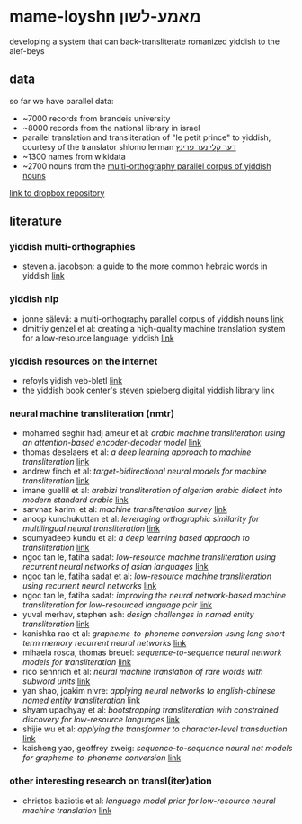# mame-loyshn מאמע-לשון

developing a system that can back-transliterate romanized yiddish to the alef-beys

## data

so far we have parallel data:

- ~7000 records from brandeis university
- ~8000 records from the national library in israel
- parallel translation and transliteration of "le petit prince" to yiddish, courtesy of the translator shlomo lerman [דער קליינער פרינץ](http://www.petit-prince.at/pp-jidd.htm)
- ~1300 names from wikidata
- ~2700 nouns from the [multi-orthography parallel corpus of yiddish nouns](https://codeberg.org/jonne/yiddish-lrec-2020)

[link to dropbox repository](https://www.dropbox.com/home/%D7%9E%D7%90%D7%9E%D7%A2-%D7%9C%D7%A9%D7%95%D7%9F/dataYiddish)

## literature

### yiddish multi-orthographies

- steven a. jacobson: a guide to the more common hebraic words in yiddish [link](https://www.yiddishbookcenter.org/collections/yiddish-books/spb-nybc203464/jacobson-steven-a-a-guide-to-the-more-common-hebraic-words-in-yiddish)

### yiddish nlp

- jonne sälevä: a multi-orthography parallel corpus of yiddish nouns [link](https://www.aclweb.org/anthology/2020.lrec-1.119/) 
- dmitriy genzel et al: creating a high-quality machine translation system for a low-resource
language: yiddish [link](https://research.google/pubs/pub35627/)

### yiddish resources on the internet

- refoyls yidish veb-bletl [link](https://www.cs.uky.edu/~raphael/yiddish.html)
- the yiddish book center's steven spielberg digital yiddish library [link](https://www.yiddishbookcenter.org/collections/digital-yiddish-library)

### neural machine transliteration (nmtr)

- mohamed seghir hadj ameur et al: *arabic machine transliteration using an attention-based encoder-decoder model* [link](https://www.researchgate.net/publication/320972105_Arabic_Machine_Transliteration_using_an_Attention-based_Encoder-decoder_Model)
- thomas deselaers et al: *a deep learning approach to machine transliteration* [link](https://dl.acm.org/doi/10.5555/1626431.1626476)
- andrew finch et al: *target-bidirectional neural models for machine transliteration* [link](https://www.aclweb.org/anthology/W16-2711/)
- imane guellil et al: *arabizi transliteration of algerian arabic dialect into modern standard arabic* [link](https://www.researchgate.net/publication/318755390_Arabizi_transliteration_of_Algerian_Arabic_dialect_into_Modern_Standard_Arabic)
- sarvnaz karimi et al: *machine transliteration survey* [link](https://dl.acm.org/doi/10.1145/1922649.1922654) 
- anoop kunchukuttan et al: *leveraging orthographic similarity for multilingual neural transliteration* [link](https://transacl.org/ojs/index.php/tacl/article/view/1248)
- soumyadeep kundu et al: *a deep learning based appraoch to transliteration* [link](https://www.aclweb.org/anthology/W18-2411/)
- ngoc tan le, fatiha sadat: *low-resource machine transliteration using recurrent neural networks of asian languages* [link](https://www.aclweb.org/anthology/W18-2414/)
- ngoc tan le, fatiha sadat et al: *low-resource machine transliteration using recurrent neural networks* [link](https://dl.acm.org/doi/abs/10.1145/3265752)
- ngoc tan le, fatiha sadat: *improving the neural network-based machine transliteration for low-resourced language pair* [link](https://www.aclweb.org/anthology/Y18-1038/)
- yuval merhav, stephen ash: *design challenges in named entity transliteration* [link](https://www.aclweb.org/anthology/C18-1053/)
- kanishka rao et al: *grapheme-to-phoneme conversion using long short-term memory recurrent neural networks* [link](https://ieeexplore.ieee.org/document/7178767)
- mihaela rosca, thomas breuel: *sequence-to-sequence neural network models for transliteration* [link](https://arxiv.org/abs/1610.09565)
- rico sennrich et al: *neural machine translation of rare words with subword units* [link](https://www.aclweb.org/anthology/P16-1162/)
- yan shao, joakim nivre: *applying neural networks to english-chinese named entity transliteration* [link](https://www.aclweb.org/anthology/W16-2710.pdf)
- shyam upadhyay et al: *bootstrapping transliteration with constrained discovery for low-resource languages* [link](https://www.aclweb.org/anthology/D18-1046/)
- shijie wu et al: *applying the transformer to character-level transduction* [link](https://arxiv.org/abs/2005.10213)
- kaisheng yao, geoffrey zweig: *sequence-to-sequence neural net models for grapheme-to-phoneme conversion* [link](https://arxiv.org/abs/1506.00196)

### other interesting research on transl(iter)ation

- christos baziotis et al: *language model prior for low-resource neural machine translation* [link](https://arxiv.org/abs/2004.14928)
